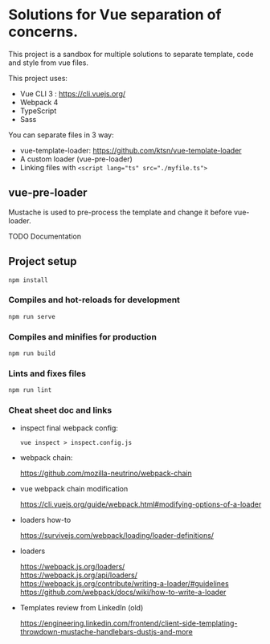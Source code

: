 

# Solutions for Vue separation of concerns.

This project is a sandbox for multiple solutions to separate template, code and style from vue files.

This project uses:
- Vue CLI 3 : https://cli.vuejs.org/
- Webpack 4
- TypeScript
- Sass

You can separate files in 3 way:
- vue-template-loader: https://github.com/ktsn/vue-template-loader
- A custom loader (vue-pre-loader)
- Linking files with `<script lang="ts" src="./myfile.ts">`

## vue-pre-loader

Mustache is used to pre-process the template and change it before vue-loader.

TODO Documentation

## Project setup
```
npm install
```

### Compiles and hot-reloads for development
```
npm run serve
```

### Compiles and minifies for production
```
npm run build
```

### Lints and fixes files
```
npm run lint
```

### Cheat sheet doc and links
- inspect final webpack config:

    `vue inspect > inspect.config.js`
- webpack chain:

    https://github.com/mozilla-neutrino/webpack-chain

- vue webpack chain modification

    https://cli.vuejs.org/guide/webpack.html#modifying-options-of-a-loader
    
- loaders how-to

    https://survivejs.com/webpack/loading/loader-definitions/
    
- loaders

    https://webpack.js.org/loaders/    
    https://webpack.js.org/api/loaders/
    https://webpack.js.org/contribute/writing-a-loader/#guidelines
    https://github.com/webpack/docs/wiki/how-to-write-a-loader
    
- Templates review from LinkedIn (old)

    https://engineering.linkedin.com/frontend/client-side-templating-throwdown-mustache-handlebars-dustjs-and-more